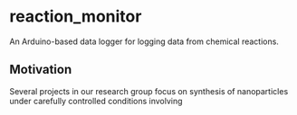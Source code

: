# reaction_monitor
An Arduino-based data logger for logging data from chemical reactions.

## Motivation

Several projects in our research group focus on synthesis of nanoparticles under carefully controlled conditions involving 
